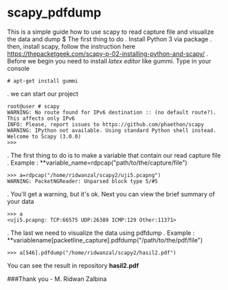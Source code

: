 # scapy_pdfdump
This is a simple guide how to use scapy to read capture file and visualize the data and dump $
The first thing to do
. Install Python 3 via package
. then, install scapy, follow the instruction here https://thepacketgeek.com/scapy-p-02-installing-python-and-scapy/
. Before we begin you need to install *latex editor* like gummi. Type in your console    
```
# apt-get install gummi
```
. we can start our project
```
root@user # scapy
WARNING: No route found for IPv6 destination :: (no default route?). This affects only IPv6
INFO: Please, report issues to https://github.com/phaethon/scapy
WARNING: IPython not available. Using standard Python shell instead.
Welcome to Scapy (3.0.0)
>>> 
```
. The first thing to do is to make a variable that contain our read capture file 
. Example : **variable_name=rdpcap("path/to/the/capture/file")
```
>>> a=rdpcap("/home/ridwanzal/scapy2/uji5.pcapng")
WARNING: PacketNGReader: Unparsed block type 5/#5
```
. You'll get a warning, but it's ok. Next you can view the brief summary of your data
```
>>> a
<uji5.pcapng: TCP:66575 UDP:26389 ICMP:129 Other:11371>
```
. The last we need to visualize the data using pdfdump 
. Example : **variablename[packetline_capture].pdfdump("/path/to/the/pdf/file")
```
>>> a[546].pdfdump("/home/ridwanzal/scapy2/hasil2.pdf")
```

You can see the result in repository **hasil2.pdf**


###Thank you - M. Ridwan Zalbina
